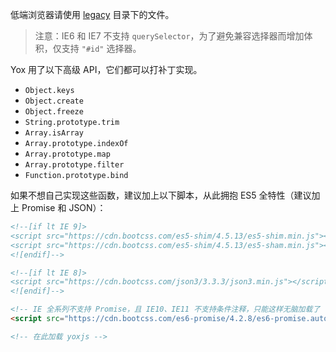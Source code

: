 低端浏览器请使用 [legacy](https://github.com/yoxjs/yox/tree/master/dist/legacy) 目录下的文件。

> 注意：IE6 和 IE7 不支持 `querySelector`，为了避免兼容选择器而增加体积，仅支持 `"#id"` 选择器。

Yox 用了以下高级 API，它们都可以打补丁实现。

* `Object.keys`
* `Object.create`
* `Object.freeze`
* `String.prototype.trim`
* `Array.isArray`
* `Array.prototype.indexOf`
* `Array.prototype.map`
* `Array.prototype.filter`
* `Function.prototype.bind`

如果不想自己实现这些函数，建议加上以下脚本，从此拥抱 ES5 全特性（建议加上 Promise 和 JSON）：

```html
<!--[if lt IE 9]>
<script src="https://cdn.bootcss.com/es5-shim/4.5.13/es5-shim.min.js"></script>
<script src="https://cdn.bootcss.com/es5-shim/4.5.13/es5-sham.min.js"></script>
<![endif]-->

<!--[if lt IE 8]>
<script src="https://cdn.bootcss.com/json3/3.3.3/json3.min.js"></script>
<![endif]-->

<!-- IE 全系列不支持 Promise，且 IE10、IE11 不支持条件注释，只能这样无脑加载了 -->
<script src="https://cdn.bootcss.com/es6-promise/4.2.8/es6-promise.auto.min.js"></script>

<!-- 在此加载 yoxjs -->
```
